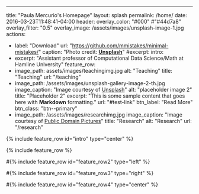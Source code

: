 ---
title: "Paula Mercurio's Homepage"
layout: splash
permalink: /home/
date: 2016-03-23T11:48:41-04:00
header:
  overlay_color: "#000" #"#44d7a8"
  overlay_filter: "0.5"
  overlay_image: /assets/images/unsplash-image-1.jpg
  actions:
   - label: "Download"
     url: "https://github.com/mmistakes/minimal-mistakes/"
  caption: "Photo credit: [**Unsplash**](https://unsplash.com)"
#excerpt: 
intro: 
  - excerpt: "Assistant professor of Computational Data Science/Math at Hamline University"
feature_row:
  - image_path: assets/images/teachingimg.jpg
    alt: "Teaching"
    title: "Teaching"
    url: "/teaching"
  - image_path: /assets/images/unsplash-gallery-image-2-th.jpg
    image_caption: "Image courtesy of [Unsplash](https://unsplash.com/)"
    alt: "placeholder image 2"
    title: "Placeholder 2"
    excerpt: "This is some sample content that goes here with **Markdown** formatting."
    url: "#test-link"
    btn_label: "Read More"
    btn_class: "btn--primary"
  - image_path: /assets/images/researchimg.jpg
    image_caption: "Image courtesy of [Public Domain Pictures](https://publicdomainpictures.net/)"
    title: "Research"
    alt: "Research" 
    url: "/research"
    


{% include feature_row id="intro" type="center" %}

{% include feature_row %}

#{% include feature_row id="feature_row2" type="left" %}

#{% include feature_row id="feature_row3" type="right" %}

#{% include feature_row id="feature_row4" type="center" %}